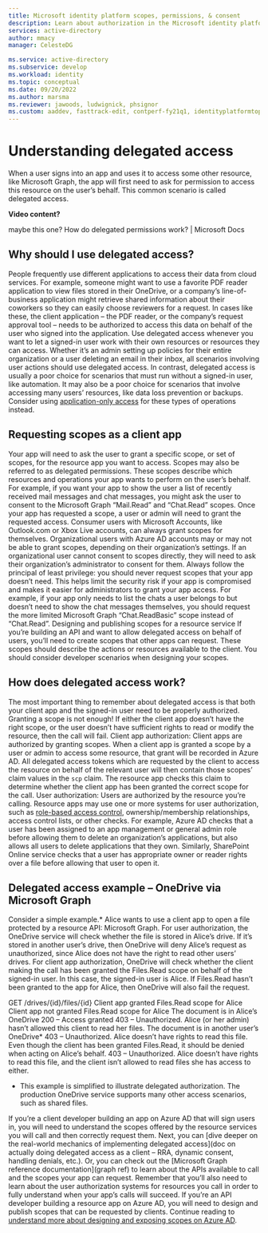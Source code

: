 ```yaml
---
title: Microsoft identity platform scopes, permissions, & consent
description: Learn about authorization in the Microsoft identity platform endpoint, including scopes, permissions, and consent.
services: active-directory
author: mmacy
manager: CelesteDG

ms.service: active-directory
ms.subservice: develop
ms.workload: identity
ms.topic: conceptual
ms.date: 09/20/2022
ms.author: marsma
ms.reviewer: jawoods, ludwignick, phsignor
ms.custom: aaddev, fasttrack-edit, contperf-fy21q1, identityplatformtop40, has-adal-ref
---
```

# Understanding delegated access

When a user signs into an app and uses it to access some other resource, like Microsoft Graph, the app will first need to ask for permission to access this resource on the user’s behalf.    This common scenario is called delegated access.

**Video content?**

maybe this one? How do delegated permissions work? | Microsoft Docs

## Why should I use delegated access?

People frequently use different applications to access their data from cloud services. For example, someone might want to use a favorite PDF reader application to view files stored in their OneDrive, or a company’s line-of-business application might retrieve shared information about their coworkers so they can easily choose reviewers for a request. In cases like these, the client application – the PDF reader, or the company’s request approval tool – needs to be authorized to access this data on behalf of the user who signed into the application.
Use delegated access whenever you want to let a signed-in user work with their own resources or resources they can access. Whether it’s an admin setting up policies for their entire organization or a user deleting an email in their inbox, all scenarios involving user actions should use delegated access.
In contrast, delegated access is usually a poor choice for scenarios that must run without a signed-in user, like automation. It may also be a poor choice for scenarios that involve accessing many users’ resources, like data loss prevention or backups. Consider using [application-only access]() for these types of operations instead.

## Requesting scopes as a client app

Your app will need to ask the user to grant a specific scope, or set of scopes, for the resource app  you want to access. Scopes may also be referred to as delegated permissions. These scopes describe which resources and operations your app wants  to perform on the user’s behalf. For example, if you want your app to show the user a list of recently received mail messages and chat messages, you might ask the user to consent to the Microsoft Graph “Mail.Read” and “Chat.Read” scopes.
Once your app has requested a scope, a user or admin will need to grant the requested access. Consumer users with Microsoft Accounts, like Outlook.com or Xbox Live accounts, can always grant scopes for themselves.      Organizational users with Azure AD accounts may or may not be able to grant scopes, depending on their organization’s settings. If an organizational user cannot consent to scopes directly, they will need to ask their organization’s administrator to consent for them.
Always follow the principal of least privilege: you should never request scopes that your app doesn’t need.  This helps limit the security risk if your app is compromised and makes it easier for administrators to grant your app access.  For example, if your app only needs to list the chats a user belongs to but doesn’t need to show the chat messages themselves, you should request the more limited Microsoft Graph “Chat.ReadBasic” scope instead of “Chat.Read”.
Designing and publishing scopes for a resource  service
If you’re building an API and want to allow delegated access on behalf of users, you’ll need to create scopes that other apps can request.  These scopes should describe the actions or resources   available to the client. You should consider developer scenarios when designing your scopes.

<blah blah finish general resource owner guidance>

## How does delegated access work?

The most important thing to remember about delegated access is that both your client app   and the signed-in user need to be properly authorized. Granting a scope is not enough! If either the client app doesn’t have the right scope, or the user doesn’t have sufficient rights to read or modify the resource, then the call will fail.
Client app authorization: Client apps are authorized by granting scopes. When a client app is granted a scope by a user or admin to access some resource, that grant will be recorded in Azure AD. All delegated access tokens which are requested by the client to access the resource on behalf of the relevant user will then contain those scopes’ claim values in the `scp` claim. The resource app checks this claim to determine whether the client app has been granted the correct scope for the call.
User authorization: Users are authorized by the resource you’re calling. Resource apps may use one or more systems for user authorization, such as [role-based access control](), ownership/membership relationships, access control lists, or other checks. For example, Azure AD checks that a user has been assigned to an app management or general admin role before allowing them to delete an organization’s applications, but also allows all users to delete applications that they own. Similarly, SharePoint Online service checks that a user has appropriate owner or reader rights over a file before allowing that user to open it.

## Delegated access example – OneDrive via Microsoft Graph

Consider a simple example.* Alice wants to use a client app to open a file protected by a resource API:  Microsoft Graph. For user authorization, the OneDrive service will check whether the file is stored in Alice’s drive. If it’s stored in another user’s drive, then OneDrive will deny Alice’s request as unauthorized, since Alice does not have the right to read other users’ drives. 
For client app authorization, OneDrive will check whether the client making the call has been granted the Files.Read scope on behalf of the signed-in user. In this case, the signed-in user is Alice. If Files.Read hasn’t been granted to the app for Alice, then OneDrive will also fail the request.

GET /drives/{id}/files/{id}	Client app granted Files.Read scope for Alice	Client app not granted Files.Read scope for Alice 
The document is in Alice’s OneDrive	200 – Access granted	403 – Unauthorized. Alice (or her admin) hasn’t allowed this client to read her files.
The document is in another user’s OneDrive*	403 – Unauthorized. Alice doesn’t have rights to read this file. Even though the client has been granted Files.Read, it should be denied when acting on Alice’s behalf.	403 – Unauthorized. Alice doesn’t have rights to read this file, and the client isn’t allowed to read files she has access to either. 

* This example is simplified to illustrate delegated authorization. The production OneDrive service supports many other access scenarios, such as shared files.

<summary and next steps>

If you’re a client developer building an app on Azure AD that will sign users in, you will need to understand the scopes offered by the resource services  you will call and then correctly request them. Next, you can [dive deeper on the real-world mechanics of implementing delegated access](doc on actually doing delegated access as a client – RRA, dynamic consent, handling denials, etc.). Or, you can check out the [Microsoft Graph reference documentation](graph ref) to learn about the APIs available to call and the scopes your app can request. Remember that you’ll also need to learn about the user authorization systems for resources you call in order to fully understand when your app’s calls will succeed.
If you’re an API developer building a resource app on Azure AD, you will need to design and publish scopes that can be requested by clients. Continue reading to [understand more about designing and exposing scopes on Azure AD]().

<Client advanced page>
<Resource advanced page>
<Links to Microsoft Graph client permissions/scopes reference>
<Links to RBAC permission reference at least for directory and EXO>
<Some way for them to find their way back to intro or app-only intro if they figure out this is wrong solution for them?>
